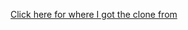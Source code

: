 [Click here for where I got the clone from](https://dribbble.com/shots/21527805-Project-Management-Overview-Applications-List-Page#)
